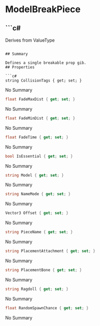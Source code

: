 # ModelBreakPiece

## ```c#
Derives from ValueType
```

## Summary

Defines a single breakable prop gib.
## Properties

```c#
string CollisionTags { get; set; } 
```
No Summary
```c#
float FadeMaxDist { get; set; } 
```
No Summary
```c#
float FadeMinDist { get; set; } 
```
No Summary
```c#
float FadeTime { get; set; } 
```
No Summary
```c#
bool IsEssential { get; set; } 
```
No Summary
```c#
string Model { get; set; } 
```
No Summary
```c#
string NameMode { get; set; } 
```
No Summary
```c#
Vector3 Offset { get; set; } 
```
No Summary
```c#
string PieceName { get; set; } 
```
No Summary
```c#
string PlacementAttachment { get; set; } 
```
No Summary
```c#
string PlacementBone { get; set; } 
```
No Summary
```c#
string Ragdoll { get; set; } 
```
No Summary
```c#
float RandomSpawnChance { get; set; } 
```
No Summary
